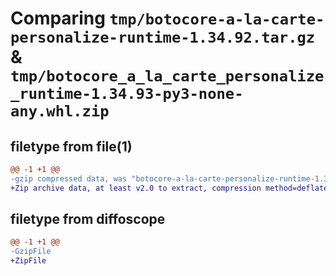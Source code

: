 # Comparing `tmp/botocore-a-la-carte-personalize-runtime-1.34.92.tar.gz` & `tmp/botocore_a_la_carte_personalize_runtime-1.34.93-py3-none-any.whl.zip`

## filetype from file(1)

```diff
@@ -1 +1 @@
-gzip compressed data, was "botocore-a-la-carte-personalize-runtime-1.34.92.tar", last modified: Fri Apr 26 01:01:38 2024, max compression
+Zip archive data, at least v2.0 to extract, compression method=deflate
```

## filetype from diffoscope

```diff
@@ -1 +1 @@
-GzipFile
+ZipFile
```

